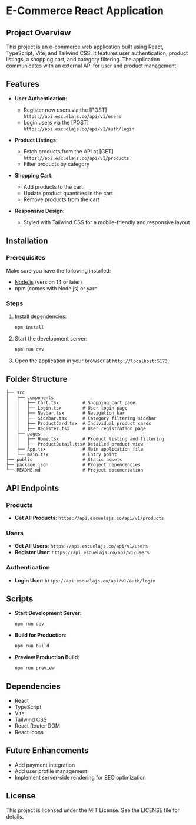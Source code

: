# E-Commerce React Application

## Project Overview
This project is an e-commerce web application built using React, TypeScript, Vite, and Tailwind CSS. It features user authentication, product listings, a shopping cart, and category filtering. The application communicates with an external API for user and product management.

## Features
- **User Authentication**:
  - Register new users via the [POST] `https://api.escuelajs.co/api/v1/users`
  - Login users via the [POST] `https://api.escuelajs.co/api/v1/auth/login`

- **Product Listings**:
  - Fetch products from the API at [GET] `https://api.escuelajs.co/api/v1/products`
  - Filter products by category

- **Shopping Cart**:
  - Add products to the cart
  - Update product quantities in the cart
  - Remove products from the cart

- **Responsive Design**:
  - Styled with Tailwind CSS for a mobile-friendly and responsive layout

## Installation

### Prerequisites
Make sure you have the following installed:
- [Node.js](https://nodejs.org/) (version 14 or later)
- npm (comes with Node.js) or yarn

### Steps
1. Install dependencies:
   ```bash
   npm install
2. Start the development server:
   ```bash
   npm run dev
3. Open the application in your browser at `http://localhost:5173`.

## Folder Structure
```
├── src
│   ├── components
│   │   ├── Cart.tsx         # Shopping cart page
│   │   ├── Login.tsx        # User login page
│   │   ├── Navbar.tsx       # Navigation bar
│   │   ├── Sidebar.tsx      # Category filtering sidebar
│   │   ├── ProductCard.tsx  # Individual product cards
│   │   ├── Register.tsx     # User registration page
│   ├── pages
│   │   ├── Home.tsx         # Product listing and filtering
│   │   ├── ProductDetail.tsx# Detailed product view
│   ├── App.tsx              # Main application file
│   └── main.tsx             # Entry point
├── public                   # Static assets
├── package.json             # Project dependencies
└── README.md                # Project documentation
```

## API Endpoints
### Products
- **Get All Products**: `https://api.escuelajs.co/api/v1/products`

### Users
- **Get All Users**: `https://api.escuelajs.co/api/v1/users`
- **Register User**: `https://api.escuelajs.co/api/v1/users`

### Authentication
- **Login User**: `https://api.escuelajs.co/api/v1/auth/login`

## Scripts
- **Start Development Server**:
  ```bash
  npm run dev
  ```
- **Build for Production**:
  ```bash
  npm run build
  ```
- **Preview Production Build**:
  ```bash
  npm run preview
  ```

## Dependencies
- React
- TypeScript
- Vite
- Tailwind CSS
- React Router DOM
- React Icons

## Future Enhancements
- Add payment integration
- Add user profile management
- Implement server-side rendering for SEO optimization

## License
This project is licensed under the MIT License. See the LICENSE file for details.
